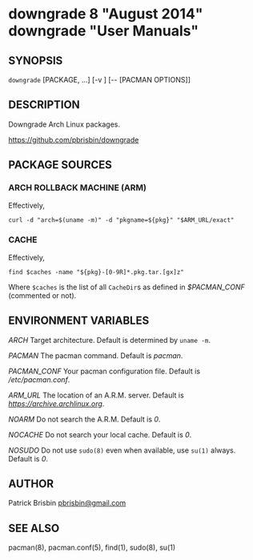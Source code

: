 # downgrade 8 "August 2014" downgrade "User Manuals"

## SYNOPSIS

`downgrade` [PACKAGE, ...] [-v <version>] [-- [PACMAN OPTIONS]]

## DESCRIPTION

Downgrade Arch Linux packages.

https://github.com/pbrisbin/downgrade

## PACKAGE SOURCES

### ARCH ROLLBACK MACHINE (ARM)

Effectively,

  `curl -d "arch=$(uname -m)" -d "pkgname=${pkg}" "$ARM_URL/exact"`

### CACHE

Effectively,

  `find $caches -name "${pkg}-[0-9R]*.pkg.tar.[gx]z"`

Where `$caches` is the list of all `CacheDir`s as defined in
*$PACMAN_CONF* (commented or not).

## ENVIRONMENT VARIABLES

*ARCH*
  Target architecture. Default is determined by `uname -m`.

*PACMAN*
  The pacman command. Default is *pacman*.

*PACMAN_CONF*
  Your pacman configuration file. Default is */etc/pacman.conf*.

*ARM_URL*
  The location of an A.R.M. server. Default is
  *https://archive.archlinux.org*.

*NOARM*
  Do not search the A.R.M. Default is *0*.

*NOCACHE*
  Do not search your local cache. Default is *0*.

*NOSUDO*
  Do not use `sudo(8)` even when available, use `su(1)` always. Default
  is *0*.

## AUTHOR

Patrick Brisbin <pbrisbin@gmail.com>

## SEE ALSO

pacman(8), pacman.conf(5), find(1), sudo(8), su(1)
